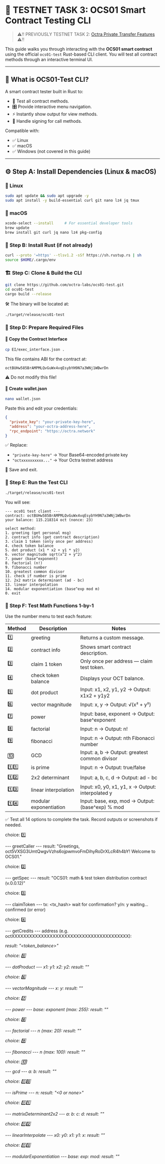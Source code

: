 # 🧪 TESTNET TASK 3: OCS01 Smart Contract Testing CLI

> ⚠️‼️ PREVIOUSLY TESTNET TASK 2: [Octra Private Transfer Features](https://github.com/izmerGhub/TESTNET-2-Octra-Testnet-Encrypt-and-Decrypt-Features--Izmer?tab=readme-ov-file#-previously-octra-testnet-task-1-wallet-and-token-setup) ⚠️‼️

This guide walks you through interacting with the **OCS01 smart contract** using the official `ocs01-test` Rust-based CLI client. You will test all contract methods through an interactive terminal UI.

---

## 🔧 What is OCS01-Test CLI?

A smart contract tester built in Rust to:

- 🧪 Test all contract methods.
- 🎛️ Provide interactive menu navigation.
- ⚡ Instantly show output for view methods.
- 🔏 Handle signing for call methods.

Compatible with:

- ✅ Linux
- ✅ macOS
- ✅ Windows (not covered in this guide)

---

## ⚙️ Step A: Install Dependencies (Linux & macOS)

### 🐧 Linux

```bash
sudo apt update && sudo apt upgrade -y
sudo apt install -y build-essential curl git nano lz4 jq tmux
```

### 🍎 macOS

```bash
xcode-select --install     # For essential developer tools
brew update
brew install git curl jq nano lz4 pkg-config
```

### 🦀 Step B: Install Rust (if not already)

```bash
curl --proto '=https' --tlsv1.2 -sSf https://sh.rustup.rs | sh
source $HOME/.cargo/env
```

### 🏗️ Step C: Clone & Build the CLI

```bash
git clone https://github.com/octra-labs/ocs01-test.git
cd ocs01-test
cargo build --release
```

🛠️ The binary will be located at:

```bash
./target/release/ocs01-test
```

### 📂 Step D: Prepare Required Files

#### 🔁 Copy the Contract Interface

```bash
cp EI/exec_interface.json .
```

This file contains ABI for the contract at:

```
octBUHw585BrAMPMLQvGuWx4vqEsybYH9N7a3WNj1WBwrDn
```

⚠️ Do not modify this file!

#### 📝 Create wallet.json

```bash
nano wallet.json
```

Paste this and edit your credentials:

```json
{
  "private_key": "your-private-key-here",
  "address": "your-octra-address-here", 
  "rpc_endpoint": "https://octra.network"
}
```

✅ Replace:

- `"private-key-here"` → Your Base64-encoded private key  
- `"octxxxxxxxxxx..."` → Your Octra testnet address

💾 Save and exit.

### 🚀 Step E: Run the Test CLI

```bash
./target/release/ocs01-test
```

You will see:

```text
--- ocs01 test client ---
contract: octBUHw585BrAMPMLQvGuWx4vqEsybYH9N7a3WNj1WBwrDn
your balance: 115.218314 oct (nonce: 23)

select method:
1. greeting (get personal msg)
2. contract info (get contract description)
3. claim 1 token (only once per address)
4. check token balance
5. dot product (x1 * x2 + y1 * y2)
6. vector magnitude sqrt(x^2 + y^2)
7. power (base^exponent)
8. factorial (n!)
9. fibonacci number
10. greatest common divisor
11. check if number is prime
12. 2x2 matrix determinant (ad - bc)
13. linear interpolation
14. modular exponentiation (base^exp mod m)
0. exit
```

### 🔢 Step F: Test Math Functions 1-by-1

Use the number menu to test each feature:

| Method | Description            | Notes                                   |
|--------|------------------------|-----------------------------------------|
| 1️⃣     | greeting               | Returns a custom message.                |
| 2️⃣     | contract info          | Shows smart contract description.       |
| 3️⃣     | claim 1 token          | Only once per address — claim test token.|
| 4️⃣     | check token balance    | Displays your OCT balance.               |
| 5️⃣     | dot product            | Input: x1, x2, y1, y2 → Output: x1x2 + y1y2 |
| 6️⃣     | vector magnitude       | Input: x, y → Output: √(x² + y²)        |
| 7️⃣     | power                  | Input: base, exponent → Output: base^exponent |
| 8️⃣     | factorial              | Input: n → Output: n!                    |
| 9️⃣     | fibonacci              | Input: n → Output: nth Fibonacci number |
| 🔟     | GCD                    | Input: a, b → Output: greatest common divisor |
| 1️⃣1️⃣  | is prime               | Input: n → Output: true/false            |
| 1️⃣2️⃣  | 2x2 determinant        | Input: a, b, c, d → Output: ad - bc     |
| 1️⃣3️⃣  | linear interpolation   | Input: x0, y0, x1, y1, x → Output: interpolated y |
| 1️⃣4️⃣  | modular exponentiation | Input: base, exp, mod → Output: (base^exp) % mod |

✅ Test all 14 options to complete the task. Record outputs or screenshots if needed.

choice: 1️⃣

--- greetCaller ---
result: "Greetings, oct5VXSG3UmtQwgvVzhs6ojpwmvoFmDihyRoDrXLcR4h4bY! Welcome to OCS01."

choice: 2️⃣

--- getSpec ---
result: "OCS01: math & test token distribution contract (v.0.0.12)"

choice: 3️⃣

--- claimToken ---
tx: <tx_hash>
wait for confirmation? y/n: y
waiting...
confirmed (or error)

choice: 4️⃣

--- getCredits ---
address (e.g. octXXXXXXXXXXXXXXXXXXXXXXXXXXXXXXXXXXXXXXXX): <address>
result: "<token_balance>"

choice: 5️⃣

--- dotProduct ---
x1: <num>
y1: <num>
x2: <num>
y2: <num>
result: "<value>"

choice: 6️⃣

--- vectorMagnitude ---
x: <num>
y: <num>
result: "<value>"

choice: 7️⃣

--- power ---
base: <num>
exponent (max: 255): <num>
result: "<value>"

choice: 8️⃣

--- factorial ---
n (max: 20): <num>
result: "<value>"

choice: 9️⃣

--- fibonacci ---
n (max: 100): <num>
result: "<value>"

choice: 🔟

--- gcd ---
a: <num>
b: <num>
result: "<value>"

choice: 1️⃣0️⃣

--- isPrime ---
n: <num>
result: "<0 or none>"

choice: 1️⃣1️⃣

--- matrixDeterminant2x2 ---
a: <num>
b: <num>
c: <num>
d: <num>
result: "<value>"

choice: 1️⃣2️⃣

--- linearInterpolate ---
x0: <num>
y0: <num>
x1: <num>
y1: <num>
x: <num>
result: "<value>"

choice: 1️⃣3️⃣

--- modularExponentiation ---
base: <num>
exp: <num>
mod: <num>
result: "<value>"
